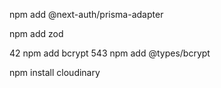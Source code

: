 npm add  @next-auth/prisma-adapter

npm add zod

42  npm add bcrypt
  543  npm add @types/bcrypt

  npm install cloudinary